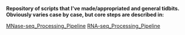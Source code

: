 <b>Repository of scripts that I've made/appropriated and general tidbits. Obviously varies case by case, but core steps are described in:</b>

[MNase-seq_Processing_Pipeline](MNase-seq_Processing_Pipeline.md)
[RNA-seq_Processing_Pipeline](RNA-seq_Processing_Pipeline.md)
